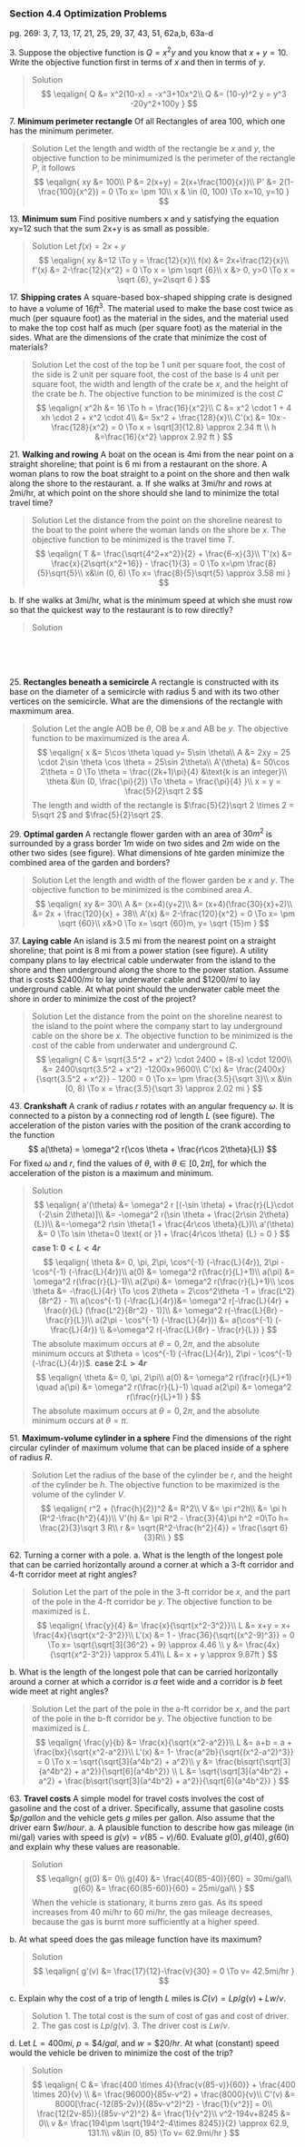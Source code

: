 ### Section 4.4 Optimization Problems
pg. 269: 3, 7, 13, 17, 21, 25, 29, 37, 43, 51, 62a,b, 63a-d

3\. Suppose the objective function is $Q=x^2y$ and you know that $x+y=10$. Write the objective function first in terms of $x$ and then in terms of $y$.
>Solution
$$
\eqalign{
Q &= x^2(10-x) = -x^3+10x^2\\
Q &= (10-y)^2 y = y^3 -20y^2+100y
}
$$

7\. **Minimum perimeter rectangle** Of all Rectangles of area 100, which one has the minimum perimeter.
>Solution
Let the length and width of the rectangle be $x$ and $y$, the objective function to be minimumized is the perimeter of the rectangle $P$, it follows
$$
\eqalign{
xy &= 100\\
P &= 2(x+y) = 2(x+\frac{100}{x})\\
P' &= 2(1-\frac{100}{x^2}) = 0 \To x= \pm 10\\
x & \in (0, 100) \To x=10, y=10
}
$$

13\. **Minimum sum** Find positive numbers x and y satisfying the equation xy=12 such that the sum 2x+y is as small as possible.
>Solution
Let $f(x) = 2x+y$
$$
\eqalign{
xy &=12 \To y = \frac{12}{x}\\
f(x) &= 2x+\frac{12}{x}\\
f'(x) &= 2-\frac{12}{x^2} = 0 \To x = \pm \sqrt {6}\\
x &> 0, y>0 \To x = \sqrt {6}, y=2\sqrt 6
}
$$

17\. **Shipping crates** A square-based box-shaped shipping crate is designed to have a volume of $16ft^3$. The material used to make the base cost twice as much (per squaure foot) as the material in the sides, and the material used to make the top cost half as much (per square foot) as the material in the sides. What are the dimensions of the crate that minimize the cost of materials?
>Solution
Let the cost of the top be $1$ unit per square foot, the cost of the side is $2$ unit per square foot, the cost of the base is $4$ unit per square foot, the width and length of the crate be $x$, and the height of the crate be $h$. The objective function to be minimized is the cost $C$
$$
\eqalign{
x^2h &= 16 \To h = \frac{16}{x^2}\\
C &= x^2 \cdot 1 + 4 xh \cdot 2 + x^2 \cdot 4\\
&= 5x^2 + \frac{128}{x}\\
C'(x) &= 10x - \frac{128}{x^2} = 0 \To x = \sqrt[3]{12.8} \approx 2.34 ft \\
h &=\frac{16}{x^2} \approx 2.92 ft
}
$$

21\. **Walking and rowing** A boat on the ocean is 4mi from the near point on a straight shoreline; that point is 6 mi from a restaurant on the shore. A woman plans to row the boat straight to a point on the shore and then walk along the shore to the restaurant.
a. If she walks at 3mi/hr and rows at 2mi/hr, at which point on the shore should she land to minimize the total travel time?
>Solution
Let the distance from the point on the shoreline nearest to the boat to the point where the woman lands on the shore be $x$. The objective function to be minimized is the travel time $T$.
$$
\eqalign{
T &= \frac{\sqrt{4^2+x^2}}{2} + \frac{6-x}{3}\\
T'(x) &= \frac{x}{2\sqrt{x^2+16}} - \frac{1}{3} = 0 \To x=\pm \frac{8}{5}\sqrt{5}\\
x&\in (0, 6) \To x= \frac{8}{5}\sqrt{5} \approx 3.58 mi
}
$$

b. If she walks at 3mi/hr, what is the minimum speed at which she must row so that the quickest way to the restaurant is to row directly?
>Solution
<br>
<br>
<br>

25\. **Rectangles beneath a semicircle** A rectangle is constructed with its base on the diameter of a semicircle with radius 5 and with its two other vertices on the semicircle. What are the dimensions of the rectangle with maxmimum area.
>Solution
Let the angle AOB be $\theta$, OB be $x$ and AB be $y$. The objective function to be maximumized is the area $A$.
$$
\eqalign{
x &= 5\cos \theta \quad y= 5\sin \theta\\
A &= 2xy = 25 \cdot 2\sin \theta \cos \theta = 25\sin 2\theta\\
A'(\theta) &= 50\cos 2\theta = 0 \To \theta = \frac{(2k+1)\pi}{4} &\text{k is an integer}\\
\theta &\in (0, \frac{\pi}{2}) \To \theta = \frac{\pi}{4}
}\\
x = y = \frac{5}{2}\sqrt 2
$$
The length and width of the rectangle is $\frac{5}{2}\sqrt 2 \times 2 = 5\sqrt 2$ and $\frac{5}{2}\sqrt 2$.

29\. **Optimal garden** A rectangle flower garden with an area of $30 m^2$ is surrounded by a grass border $1m$ wide on two sides and $2m$ wide on the other two sides (see figure). What dimensions of hte garden minimize the combined area of the garden and borders?
>Solution
Let the length and width of the flower garden be $x$ and $y$. The objective function to be minimized is the combined area $A$.
$$
\eqalign{
xy &= 30\\
A &= (x+4)(y+2)\\
&= (x+4)(\frac{30}{x}+2)\\
&= 2x + \frac{120}{x} + 38\\
A'(x) &= 2-\frac{120}{x^2} = 0 \To x= \pm \sqrt {60}\\
x&>0 \To x= \sqrt {60}m, y= \sqrt {15}m
}
$$

37\. **Laying cable** An island is 3.5 mi from the nearest point on a straight shoreline; that point is 8 mi from a power station (see figure). A utility company plans to lay electrical cable underwater from the island to the shore and then underground along the shore to the power station. Assume that is costs $\$2400/mi$ to lay underwater cable and $\$1200/mi$ to lay underground cable. At what point should the underwater cable meet the shore in order to minimize the cost of the project?
>Solution
Let the distance from the point on the shoreline nearest to the island to the point where the company start to lay underground cable on the shore be $x$. The objective function to be minimized is the cost of the cable from underwater and underground $C$.
$$
\eqalign{
C &= \sqrt{3.5^2 + x^2} \cdot 2400 + (8-x) \cdot 1200\\
&= 2400\sqrt{3.5^2 + x^2} -1200x+9600\\
C'(x) &= \frac{2400x}{\sqrt{3.5^2 + x^2}} - 1200 = 0 \To x= \pm \frac{3.5}{\sqrt 3}\\
x &\in (0, 8) \To x = \frac{3.5}{\sqrt 3} \approx 2.02 mi
}
$$

43\. **Crankshaft** A crank of radius $r$ rotates with an angular frequency $\omega$. It is connected to a piston by a connecting rod of length $L$ (see figure). The acceleration of the piston varies with the position of the crank according to the function
$$
a(\theta) = \omega^2 r(\cos \theta + \frac{r\cos 2\theta}{L})
$$
For fixed $\omega$ and $r$, find the values of $\theta$, with $\theta \in [0, 2\pi]$, for which the acceleration of the piston is a maximum and minimum.
>Solution
$$
\eqalign{
a'(\theta) &= \omega^2 r [(-\sin \theta) + \frac{r}{L}\cdot (-2\sin 2\theta)]\\
&= -\omega^2 r(\sin \theta + \frac{2r\sin 2\theta}{L})\\
&=-\omega^2 r\sin \theta(1 + \frac{4r\cos \theta}{L})\\
a'(\theta) &= 0 \To \sin \theta=0 \text{ or }1 + \frac{4r\cos \theta} {L} = 0
}
$$
**case 1: $0<L<4r$**
$$
\eqalign{
\theta &= 0, \pi, 2\pi, \cos^{-1} (-\frac{L}{4r}), 2\pi - \cos^{-1} (-\frac{L}{4r})\\
a(0) &= \omega^2 r(\frac{r}{L}+1)\\
a(\pi) &= \omega^2 r(\frac{r}{L}-1)\\
a(2\pi) &= \omega^2 r(\frac{r}{L}+1)\\
\cos \theta &= -\frac{L}{4r} \To \cos 2\theta = 2\cos^2\theta -1  = \frac{L^2}{8r^2} - 1\\
a(\cos^{-1} (-\frac{L}{4r})&= \omega^2 r[-\frac{L}{4r} + \frac{r}{L} (\frac{L^2}{8r^2} - 1)]\\
&= \omega^2 r(-\frac{L}{8r} - \frac{r}{L})\\
a(2\pi - \cos^{-1} (-\frac{L}{4r})) &= a(\cos^{-1} (-\frac{L}{4r}) \\
&=\omega^2 r(-\frac{L}{8r} - \frac{r}{L})
}
$$
The absolute maximum occurs at $\theta =0, 2\pi$, and the absolute minimum occurs at $\theta = \cos^{-1} (-\frac{L}{4r}), 2\pi - \cos^{-1} (-\frac{L}{4r})$.
**case 2:$L > 4r$**
$$
\eqalign{
\theta &= 0, \pi, 2\pi\\
a(0) &= \omega^2 r(\frac{r}{L}+1) \quad a(\pi) &= \omega^2 r(\frac{r}{L}-1) \quad a(2\pi) &= \omega^2 r(\frac{r}{L}+1)
}
$$
The absolute maximum occurs at $\theta =0, 2\pi$, and the absolute minimum occurs at $\theta = \pi$.

51\. **Maximum-volume cylinder in a sphere** Find the dimensions of the right circular cylinder of maximum volume that can be placed inside of a sphere of radius $R$.
>Solution
Let the radius of the base of the cylinder be $r$, and the height of the cylinder be $h$. The objective function to be maximized is the volume of the cylinder $V$.
$$
\eqalign{
r^2 + (\frac{h}{2})^2 &= R^2\\
V &= \pi r^2h\\
&= \pi h (R^2-\frac{h^2}{4})\\
V'(h) &= \pi R^2 - \frac{3}{4}\pi h^2 =0\To h= \frac{2}{3}\sqrt 3 R\\
r &= \sqrt{R^2-\frac{h^2}{4}} = \frac{\sqrt 6}{3}R\\
}
$$

62\. Turning a corner with a pole.
a. What is the length of the longest pole that can be carried horizontally around a corner at which a $3$-ft corridor and $4$-ft corridor meet at right angles?
>Solution
Let the part of the pole in the 3-ft corridor be $x$, and the part of the pole in the 4-ft corridor be $y$. The objective function to be maximized is $L$.
$$
\eqalign{
\frac{y}{4} &= \frac{x}{\sqrt{x^2-3^2}}\\
L &= x+y = x+ \frac{4x}{\sqrt{x^2-3^2}}\\
L'(x) &= 1 - \frac{36}{\sqrt{(x^2-9)^3}} = 0 \To x= \sqrt{\sqrt[3]{36^2} + 9} \approx 4.46 \\
y &= \frac{4x}{\sqrt{x^2-3^2}} \approx 5.41\\
L &= x + y \approx 9.87ft
}
$$

b. What is the length of the longest pole that can be carried horizontally around a corner at which a corridor is $a$ feet wide and a corridor is $b$ feet wide meet at right angles?
>Solution
Let the part of the pole in the a-ft corridor be $x$, and the part of the pole in the b-ft corridor be $y$. The objective function to be maximized is $L$.
$$
\eqalign{
\frac{y}{b} &= \frac{x}{\sqrt{x^2-a^2}}\\
L &= a+b = a + \frac{bx}{\sqrt{x^2-a^2}}\\
L'(x) &= 1- \frac{a^2b}{\sqrt{(x^2-a^2)^3}} = 0 \To x = \sqrt{\sqrt[3]{a^4b^2} + a^2}\\
y &= \frac{b\sqrt{\sqrt[3]{a^4b^2} + a^2}}{\sqrt[6]{a^4b^2}}
\\
L &= \sqrt{\sqrt[3]{a^4b^2} + a^2} + \frac{b\sqrt{\sqrt[3]{a^4b^2} + a^2}}{\sqrt[6]{a^4b^2}}
}
$$

63\. **Travel costs** A simple model for travel costs involves the cost of gasoline and the cost of a driver. Specifically, assume that gasoline costs $\$p/gallon$ and the vehicle gets $g$ miles per gallon. Also assume that the driver earn $\$w/hour$.
a. A plausible function to describe how gas mileage (in mi/gal) varies with speed is $g(v) = v(85-v)/60$. Evaluate $g(0), g(40), g(60)$ and explain why these values are reasonable.
>Solution
$$
\eqalign{
g(0) &= 0\\
g(40) &= \frac{40(85-40)}{60} = 30mi/gal\\
g(60) &= \frac{60(85-60)}{60} = 25mi/gal\\
}
$$
When the vehicle is stationary, it burns zero gas. As its speed increases from 40 mi/hr to 60 mi/hr, the gas mileage decreases, because the gas is burnt more sufficiently at a higher speed.

b. At what speed does the gas mileage function have its maximum?
>Solution
$$
\eqalign{
g'(v) &= \frac{17}{12}-\frac{v}{30} = 0 \To v= 42.5mi/hr
}
$$

c. Explain why the cost of a trip of length $L$ miles is $C(v) = Lp/g(v) + Lw/v$.
>Solution
1\. The total cost is the sum of cost of gas and cost of driver.
2\. The gas cost is $Lp/g(v)$.
3\. The driver cost is $Lw/v$.

d. Let $L=400mi$, $p=\$4/gal$, and $w=\$20/hr$. At what (constant) speed would the vehicle be driven to minimize the cost of the trip?
>Solution
$$
\eqalign{
C &= \frac{400 \times 4}{\frac{v(85-v)}{60}} + \frac{400 \times 20}{v} \\
&= \frac{96000}{85v-v^2} + \frac{8000}{v}\\
C'(v) &= 8000[\frac{-12(85-2v)}{(85v-v^2)^2} - \frac{1}{v^2}] = 0\\
\frac{12(2v-85)}{(85v-v^2)^2} &= \frac{1}{v^2}\\
v^2-194v+8245 &= 0\\
v &= \frac{194\pm \sqrt{194^2-4\times 8245}}{2} \approx 62.9, 131.1\\
v&\in (0, 85) \To v= 62.9mi/hr
}
$$
